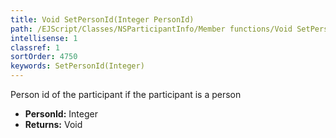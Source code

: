 ```yaml
---
title: Void SetPersonId(Integer PersonId)
path: /EJScript/Classes/NSParticipantInfo/Member functions/Void SetPersonId(Integer p_0)
intellisense: 1
classref: 1
sortOrder: 4750
keywords: SetPersonId(Integer)
---
```



Person id of the participant if the participant is a person



* **PersonId:** Integer
* **Returns:** Void



